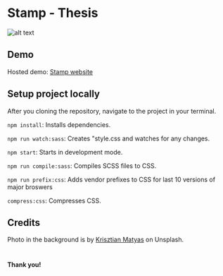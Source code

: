 # Stamp - Thesis

![alt text](https://firebasestorage.googleapis.com/v0/b/stamp-thesis.appspot.com/o/website.png?alt=media&token=3e244601-0ef3-4232-9da3-e7b48cce76aa "Carlos's Stamp for Thesis")

## Demo

Hosted demo: [Stamp website](http://stamp-thesis.surge.sh/)

## Setup project locally

After you cloning the repository, navigate to the project in your terminal.

`npm install`: Installs dependencies.

`npm run watch:sass`: Creates "style.css and watches for any changes.

`npm start`: Starts in development mode.

`npm run compile:sass`: Compiles SCSS files to CSS.

`npm run prefix:css`: Adds vendor prefixes to CSS for last 10 versions of major broswers

`compress:css`: Compresses CSS. 

## Credits
Photo in the background is by [Krisztian Matyas](https://unsplash.com/@imkrisztian1) on Unsplash. 

#

__Thank you!__